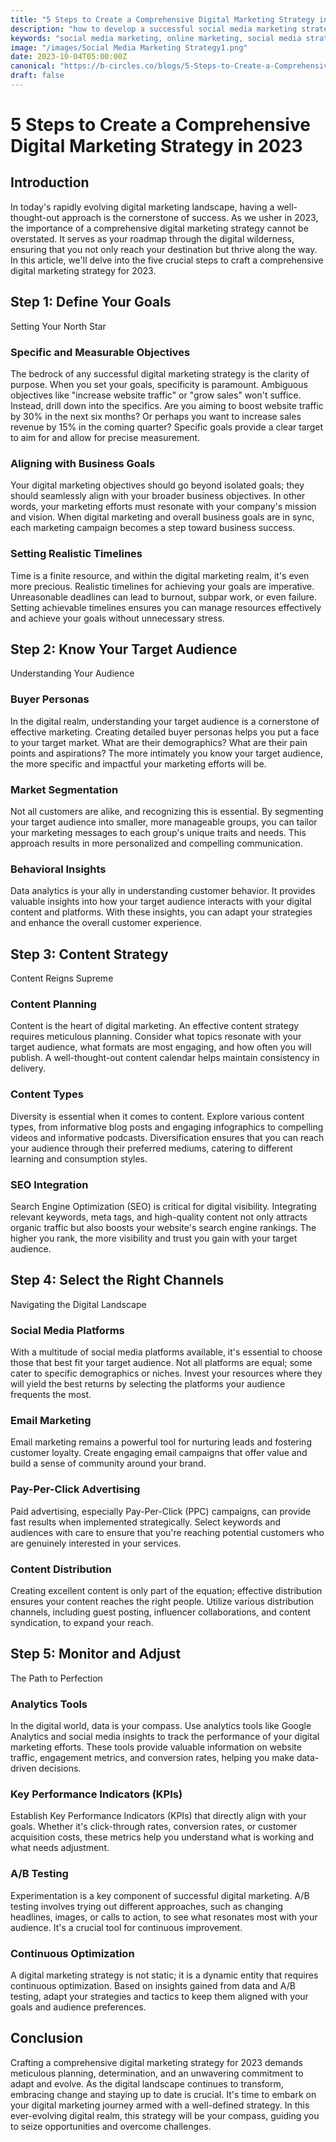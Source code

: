 ```yaml
---
title: "5 Steps to Create a Comprehensive Digital Marketing Strategy in 2023"
description: "how to develop a successful social media marketing strategy for bringing in more customers, increase brand awareness, and increase sales. Social media marketing in Egypt."
keywords: "social media marketing, online marketing, social media strategy, customer engagement, brand awareness, digital marketing"
image: "/images/Social Media Marketing Strategy1.png"
date: 2023-10-04T05:00:00Z
canonical: "https://b-circles.co/blogs/5-Steps-to-Create-a-Comprehensive-Digital-Marketing-Strategy-in-2023/"
draft: false
---
```

# 5 Steps to Create a Comprehensive Digital Marketing Strategy in 2023

## Introduction

In today's rapidly evolving digital marketing landscape, having a well-thought-out approach is the cornerstone of success. As we usher in 2023, the importance of a comprehensive digital marketing strategy cannot be overstated. It serves as your roadmap through the digital wilderness, ensuring that you not only reach your destination but thrive along the way. In this article, we'll delve into the five crucial steps to craft a comprehensive digital marketing strategy for 2023.

## Step 1: Define Your Goals

Setting Your North Star

### Specific and Measurable Objectives

The bedrock of any successful digital marketing strategy is the clarity of purpose. When you set your goals, specificity is paramount. Ambiguous objectives like "increase website traffic" or "grow sales" won't suffice. Instead, drill down into the specifics. Are you aiming to boost website traffic by 30% in the next six months? Or perhaps you want to increase sales revenue by 15% in the coming quarter? Specific goals provide a clear target to aim for and allow for precise measurement.

### Aligning with Business Goals

Your digital marketing objectives should go beyond isolated goals; they should seamlessly align with your broader business objectives. In other words, your marketing efforts must resonate with your company's mission and vision. When digital marketing and overall business goals are in sync, each marketing campaign becomes a step toward business success.

### Setting Realistic Timelines

Time is a finite resource, and within the digital marketing realm, it's even more precious. Realistic timelines for achieving your goals are imperative. Unreasonable deadlines can lead to burnout, subpar work, or even failure. Setting achievable timelines ensures you can manage resources effectively and achieve your goals without unnecessary stress.

## Step 2: Know Your Target Audience

Understanding Your Audience

### Buyer Personas

In the digital realm, understanding your target audience is a cornerstone of effective marketing. Creating detailed buyer personas helps you put a face to your target market. What are their demographics? What are their pain points and aspirations? The more intimately you know your target audience, the more specific and impactful your marketing efforts will be.

### Market Segmentation

Not all customers are alike, and recognizing this is essential. By segmenting your target audience into smaller, more manageable groups, you can tailor your marketing messages to each group's unique traits and needs. This approach results in more personalized and compelling communication.

### Behavioral Insights

Data analytics is your ally in understanding customer behavior. It provides valuable insights into how your target audience interacts with your digital content and platforms. With these insights, you can adapt your strategies and enhance the overall customer experience.

## Step 3: Content Strategy

Content Reigns Supreme

### Content Planning

Content is the heart of digital marketing. An effective content strategy requires meticulous planning. Consider what topics resonate with your target audience, what formats are most engaging, and how often you will publish. A well-thought-out content calendar helps maintain consistency in delivery.

### Content Types

Diversity is essential when it comes to content. Explore various content types, from informative blog posts and engaging infographics to compelling videos and informative podcasts. Diversification ensures that you can reach your audience through their preferred mediums, catering to different learning and consumption styles.

### SEO Integration

Search Engine Optimization (SEO) is critical for digital visibility. Integrating relevant keywords, meta tags, and high-quality content not only attracts organic traffic but also boosts your website's search engine rankings. The higher you rank, the more visibility and trust you gain with your target audience.

## Step 4: Select the Right Channels

Navigating the Digital Landscape

### Social Media Platforms

With a multitude of social media platforms available, it's essential to choose those that best fit your target audience. Not all platforms are equal; some cater to specific demographics or niches. Invest your resources where they will yield the best returns by selecting the platforms your audience frequents the most.

### Email Marketing

Email marketing remains a powerful tool for nurturing leads and fostering customer loyalty. Create engaging email campaigns that offer value and build a sense of community around your brand.

### Pay-Per-Click Advertising

Paid advertising, especially Pay-Per-Click (PPC) campaigns, can provide fast results when implemented strategically. Select keywords and audiences with care to ensure that you're reaching potential customers who are genuinely interested in your services.

### Content Distribution

Creating excellent content is only part of the equation; effective distribution ensures your content reaches the right people. Utilize various distribution channels, including guest posting, influencer collaborations, and content syndication, to expand your reach.

## Step 5: Monitor and Adjust

The Path to Perfection

### Analytics Tools

In the digital world, data is your compass. Use analytics tools like Google Analytics and social media insights to track the performance of your digital marketing efforts. These tools provide valuable information on website traffic, engagement metrics, and conversion rates, helping you make data-driven decisions.

### Key Performance Indicators (KPIs)

Establish Key Performance Indicators (KPIs) that directly align with your goals. Whether it's click-through rates, conversion rates, or customer acquisition costs, these metrics help you understand what is working and what needs adjustment.

### A/B Testing

Experimentation is a key component of successful digital marketing. A/B testing involves trying out different approaches, such as changing headlines, images, or calls to action, to see what resonates most with your audience. It's a crucial tool for continuous improvement.

### Continuous Optimization

A digital marketing strategy is not static; it is a dynamic entity that requires continuous optimization. Based on insights gained from data and A/B testing, adapt your strategies and tactics to keep them aligned with your goals and audience preferences.

## Conclusion

Crafting a comprehensive digital marketing strategy for 2023 demands meticulous planning, determination, and an unwavering commitment to adapt and evolve. As the digital landscape continues to transform, embracing change and staying up to date is crucial. It's time to embark on your digital marketing journey armed with a well-defined strategy. In this ever-evolving digital realm, this strategy will be your compass, guiding you to seize opportunities and overcome challenges.